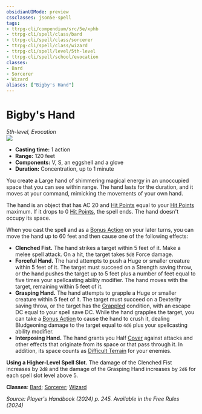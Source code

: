 ```yaml
---
obsidianUIMode: preview
cssclasses: json5e-spell
tags:
- ttrpg-cli/compendium/src/5e/xphb
- ttrpg-cli/spell/class/bard
- ttrpg-cli/spell/class/sorcerer
- ttrpg-cli/spell/class/wizard
- ttrpg-cli/spell/level/5th-level
- ttrpg-cli/spell/school/evocation
classes:
- Bard
- Sorcerer
- Wizard
aliases: ["Bigby's Hand"]
---
```

# Bigby's Hand
*5th-level, Evocation*  
![](3-Mechanics/CLI/spells/img/bigbys-hand.webp#right)

- **Casting time:** 1 action
- **Range:** 120 feet
- **Components:** V, S, an eggshell and a glove
- **Duration:** Concentration, up to 1 minute

You create a Large hand of shimmering magical energy in an unoccupied space that you can see within range. The hand lasts for the duration, and it moves at your command, mimicking the movements of your own hand.

The hand is an object that has AC 20 and [Hit Points](3-Mechanics/CLI/rules/variant-rules/hit-points-xphb.md) equal to your [Hit Points](3-Mechanics/CLI/rules/variant-rules/hit-points-xphb.md) maximum. If it drops to 0 [Hit Points](3-Mechanics/CLI/rules/variant-rules/hit-points-xphb.md), the spell ends. The hand doesn't occupy its space.

When you cast the spell and as a [Bonus Action](3-Mechanics/CLI/rules/variant-rules/bonus-action-xphb.md) on your later turns, you can move the hand up to 60 feet and then cause one of the following effects:

- **Clenched Fist.** The hand strikes a target within 5 feet of it. Make a melee spell attack. On a hit, the target takes `5d8` Force damage.  
- **Forceful Hand.** The hand attempts to push a Huge or smaller creature within 5 feet of it. The target must succeed on a Strength saving throw, or the hand pushes the target up to 5 feet plus a number of feet equal to five times your spellcasting ability modifier. The hand moves with the target, remaining within 5 feet of it.  
- **Grasping Hand.** The hand attempts to grapple a Huge or smaller creature within 5 feet of it. The target must succeed on a Dexterity saving throw, or the target has the [Grappled](3-Mechanics/CLI/rules/conditions.md#Grappled) condition, with an escape DC equal to your spell save DC. While the hand grapples the target, you can take a [Bonus Action](3-Mechanics/CLI/rules/variant-rules/bonus-action-xphb.md) to cause the hand to crush it, dealing Bludgeoning damage to the target equal to `4d6` plus your spellcasting ability modifier.  
- **Interposing Hand.** The hand grants you Half [Cover](3-Mechanics/CLI/rules/variant-rules/cover-xphb.md) against attacks and other effects that originate from its space or that pass through it. In addition, its space counts as [Difficult Terrain](3-Mechanics/CLI/rules/variant-rules/difficult-terrain-xphb.md) for your enemies.  

**Using a Higher-Level Spell Slot.** The damage of the Clenched Fist increases by `2d8` and the damage of the Grasping Hand increases by `2d6` for each spell slot level above 5.

**Classes**: [Bard](list-spells-classes-bard); [Sorcerer](list-spells-classes-sorcerer); [Wizard](list-spells-classes-wizard)

*Source: Player's Handbook (2024) p. 245. Available in the Free Rules (2024)*